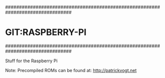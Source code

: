 ################################################################################
# GIT:RASPBERRY-PI                                                             #
################################################################################

Stuff for the Raspberry Pi

Note: Precompiled ROMs can be found at: http://patrickvogt.net